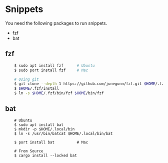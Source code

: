 # Snippets
You need the following packages to run snippets.

- fzf
- bat

## fzf
```zsh
    $ sudo apt install fzf      # Ubuntu
    $ sudo port install fzf     # Mac

    # Using git
    $ git clone --depth 1 https://github.com/junegunn/fzf.git $HOME/.fzf
    $ $HOME/.fzf/install
    $ ln -s $HOME/.fzf/bin/fzf $HOME/bin/fzf
```


## bat
```
    # Ubuntu
    $ sudo apt install bat
    $ mkdir -p $HOME/.local/bin
    $ ln -s /usr/bin/batcat $HOME/.local/bin/bat

    $ port install bat          # Mac

    # From Source
    $ cargo install --locked bat
```

